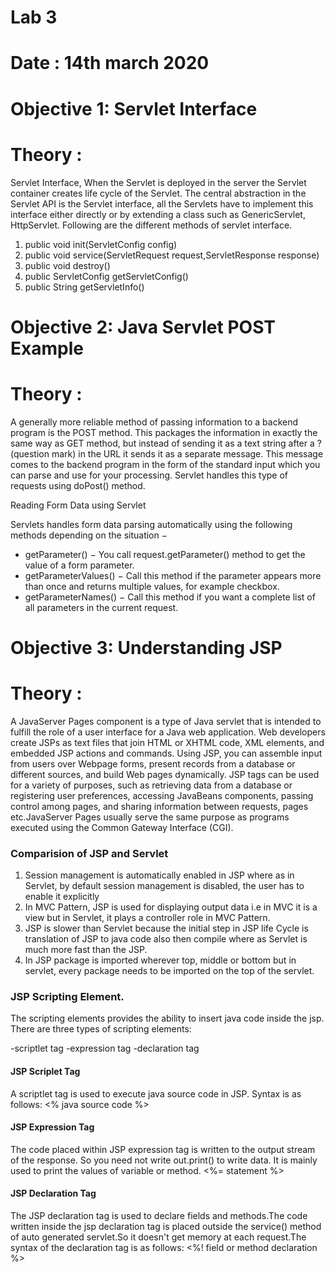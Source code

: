 # **Lab 3**
# **Date : 14th march 2020**
# **Objective 1: Servlet Interface**

# **Theory :**

Servlet Interface, When the Servlet is deployed in the server the Servlet container creates life cycle of the Servlet.
The central abstraction in the Servlet API is the Servlet interface, all the Servlets have to implement this interface 
either directly or by extending a class such as GenericServlet, HttpServlet. Following are the different methods of servlet interface.
1. public void init(ServletConfig config)
2. public void service(ServletRequest request,ServletResponse response)
3. public void destroy()
4. public ServletConfig getServletConfig()
5. public String getServletInfo()
<!-- Example is provided above -->

# **Objective 2: Java Servlet POST Example**

# **Theory :**

A generally more reliable method of passing information to a backend program is the POST method. This packages the information in exactly the same way as GET method, but instead of sending it as a text string after a ? (question mark) in the URL it sends it as a separate message. This message comes to the backend program in the form of the standard input which you can parse and use for your processing. Servlet handles this type of requests using doPost() method.

Reading Form Data using Servlet

Servlets handles form data parsing automatically using the following methods depending on the situation −
- getParameter() − You call request.getParameter() method to get the value of a form parameter.
- getParameterValues() − Call this method if the parameter appears more than once and returns multiple values, for example checkbox.
- getParameterNames() − Call this method if you want a complete list of all parameters in the current request.
<!-- Example is provided above -->

# **Objective 3: Understanding JSP**

# **Theory :**

A JavaServer Pages component is a type of Java servlet that is intended to fulfill the role of a user interface for a Java web application. Web developers  create JSPs as text files that join HTML or XHTML code, XML elements, and embedded JSP actions and commands. Using JSP, you can assemble input from users over Webpage forms, present records from a database or different sources, and build Web pages dynamically. JSP tags can be used for a variety of purposes, such as retrieving data from a database or registering user preferences, accessing JavaBeans components, passing control among pages, and sharing information between requests, pages etc.JavaServer Pages usually serve the same purpose as programs executed using the Common Gateway Interface (CGI).

### Comparision of JSP and Servlet 
1. Session management is automatically enabled in JSP where as in Servlet, by default session management is disabled, the user has to enable it explicitly
2. In MVC Pattern, JSP is used for displaying output data i.e in MVC it is a view but in Servlet, it plays a controller role in MVC Pattern.
3. JSP is slower than Servlet because the initial step in JSP life Cycle is translation of JSP to java code also then compile where as Servlet is much more fast than the JSP.
4. In JSP package is imported wherever top, middle or bottom but in servlet, every package needs to be imported on the top of the servlet.

### JSP Scripting Element.
The scripting elements provides the ability to insert java code inside the jsp. There are three types of scripting elements:

-scriptlet tag
-expression tag
-declaration tag

#### JSP Scriplet Tag
A scriptlet tag is used to execute java source code in JSP. Syntax is as follows:
<%  java source code %> 

#### JSP Expression Tag
The code placed within JSP expression tag is written to the output stream of the response. So you need not write out.print() to write data. It is mainly used to print the values of variable or method.
<%=  statement %>  

#### JSP Declaration Tag
The JSP declaration tag is used to declare fields and methods.The code written inside the jsp declaration tag is placed outside the service() method of auto generated servlet.So it doesn't get memory at each request.The syntax of the declaration tag is as follows:
<%!  field or method declaration %>  

<!-- Example is provided above -->

